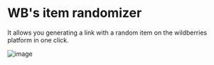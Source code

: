 # WB's item randomizer

It allows you generating a link with a random item on the wildberries platform in one click.

![image](https://github.com/user-attachments/assets/0478b16d-f71f-40db-9994-9718bcd857c7)
